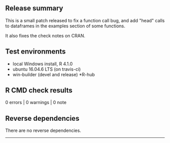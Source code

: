 ## Release summary

This is a small patch released to fix a function call bug, and add "head" calls to dataframes in the examples section of some functions.

It also fixes the check notes on CRAN.

## Test environments
* local Windows install, R 4.1.0
* ubuntu 16.04.6 LTS (on travis-ci)
* win-builder (devel and release)
*R-hub  

## R CMD check results

0 errors | 0 warnings | 0 note

## Reverse dependencies

There are no reverse dependencies.

---
